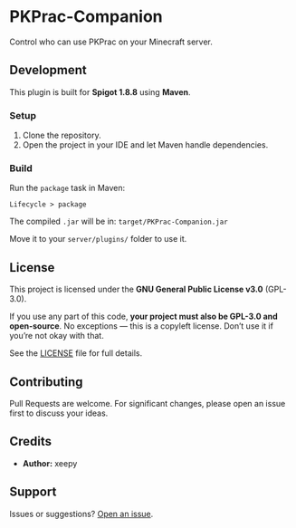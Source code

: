 # PKPrac-Companion

Control who can use PKPrac on your Minecraft server.

## Development

This plugin is built for **Spigot 1.8.8** using **Maven**.

### Setup

1. Clone the repository.
2. Open the project in your IDE and let Maven handle dependencies.

### Build

Run the `package` task in Maven:

```
Lifecycle > package
```

The compiled `.jar` will be in:
`target/PKPrac-Companion.jar`

Move it to your `server/plugins/` folder to use it.

## License

This project is licensed under the **GNU General Public License v3.0** (GPL-3.0).

If you use any part of this code, **your project must also be GPL-3.0 and open-source**. No exceptions — this is a copyleft license. Don’t use it if you’re not okay with that.

See the [LICENSE](LICENSE) file for full details.

## Contributing

Pull Requests are welcome. For significant changes, please open an issue first to discuss your ideas.

## Credits

* **Author:** xeepy

## Support

Issues or suggestions? [Open an issue](../../issues).
